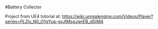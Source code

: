 #Battery Collector

Project from UE4 tutorial at: https://wiki.unrealengine.com/Videos/Player?series=PLZlv_N0_O1gYup-gvJtMsgJqnEB_dGiM4